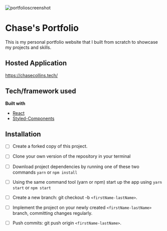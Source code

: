 ![portfolioscreenshot](https://lh3.googleusercontent.com/vpZO252Wl3LP-JNwI_ClZ4zHDiziYQzm-pf7EHXODqP1zBlsaSMCzNwqHmp8aZakCRwK0RqUwlu3VPODSA=w704-h440-rw)

# Chase's Portfolio
This is my personal portfolio website that I built from scratch to showcase my projects and skills. 

## Hosted Application
https://chasecollins.tech/

## Tech/framework used
<b>Built with</b>
- [React](https://reactjs.org/)
- [Styled-Components](https://styled-components.com/)

## Installation
- [ ] Create a forked copy of this project.
- [ ] Clone your own version of the repository in your terminal
- [ ] Download project dependencies by running one of these two commands `yarn` or `npm install`
- [ ] Using the same command tool (yarn or npm) start up the app using `yarn start` or `npm start`
- [ ] Create a new branch: git checkout -b `<firstName-lastName>`.
- [ ] Implement the project on your newly created `<firstName-lastName>` branch, committing changes regularly.
- [ ] Push commits: git push origin `<firstName-lastName>`.


